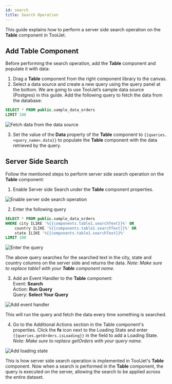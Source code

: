 ```yaml
---
id: search
title: Search Operation
---
```


This guide explains how to perform a server side search operation on the **Table** component in ToolJet.

<div style={{paddingTop:'24px'}}>

## Add Table Component

Before performing the search operation, add the **Table** component and populate it with data:

1. Drag a **Table** component from the right component library to the canvas.
2. Select a data source and create a new query using the query panel at the bottom. We are going to use ToolJet’s sample data source (Postgres) in this guide. Add the following query to fetch the data from the database:
    
```sql
SELECT * FROM public.sample_data_orders
LIMIT 100
```
    
<img className="screenshot-full" src="/img/widgets/table/serverside-operations/fetch-data-query.png" alt="Fetch data from the data source" />
    
3. Set the value of the **Data** property of the **Table** component to `{{queries.<query_name>.data}}` to populate the **Table** component with the data retrieved by the query.

</div>

<div style={{paddingTop:'24px'}}>

## Server Side Search

Follow the mentioned steps to perform server side search operation on the **Table** component:

1. Enable Server side Search under the **Table** component properties.
    
<img className="screenshot-full" src="/img/widgets/table/serverside-operations/search-property.png" alt="Enable server side search operation" />
    
2. Enter the following query
    
```sql
SELECT * FROM public.sample_data_orders
WHERE city ILIKE '%{{components.table1.searchText}}%' OR
    country ILIKE '%{{components.table1.searchText}}%' OR
    state ILIKE '%{{components.table1.searchText}}%'
LIMIT 100
```
    
<img className="screenshot-full" src="/img/widgets/table/serverside-operations/search-query.png" alt="Enter the query" />
    
The above query searches for the searched text in the city, state and country columns on the server side and returns the data. *Note: Make sure to replace table1 with your **Table** component name.*
    
3. Add an Event Handler to the **Table** component:<br/>
    Event: **Search**<br/>
    Action: **Run Query**   
    Query: **Select Your Query**<br/>
    
<img className="screenshot-full" src="/img/widgets/table/serverside-operations/search-eh.png" alt="Add event handler" />
    
This will run the query and fetch the data every time something is searched.
    
4. Go to the Additional Actions section in the Table component's properties. Click the **fx** icon next to the Loading State and enter `{{queries.getOrders.isLoading}}` in the field to add a Loading State. *Note: Make sure to replace getOrders with your query name.*
    
<img className="screenshot-full" src="/img/widgets/table/serverside-operations/search-loading.png" alt="Add loading state" />

This is how server side search operation is implemented in ToolJet's **Table** component. Now when a search is performed in the **Table** component, the query is executed on the server, allowing the search to be applied across the entire dataset.

</div>